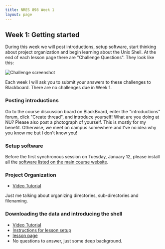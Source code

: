 ```yaml
---
title: NRES 898 Week 1
layout: page
---
```

## Week 1: Getting started

During this week we will post introductions, setup software, start thinking 
about project organization and begin learning about the Unix Shell. At the end 
of each lesson page there are "Challenge Questions". They look like this:

![Challenge screenshot](/img/challengeExample.png)

Each week I will ask you to submit your answers to these challenges to Blackboard. 
There are no challenges due in Week 1. 

### Posting introductions

Go to the course discussion board on BlackBoard, enter the "introductions" forum, 
click "Create thread", and introduce yourself! What are you doing at NU? Please 
also post a photograph of yourself. This is mostly for my benefit. Otherwise,
we meet on campus somewhere and I've no idea why you know me but I don't know 
you! 

### Setup software

Before the first synchronous session on Tuesday, January 12, please install all the 
[software listed on the main course website](index.html#setup).

### Project Organization

* [Video Tutorial](https://youtu.be/pJmLIrUbo24)

Just me talking about organizing directories, sub-directories and filenaming. 

### Downloading the data and introducing the shell

* [Video Tutorial](https://youtu.be/lbzfyEVQ4xM)
* [Instructions for lesson setup](http://swcarpentry.github.io/shell-novice/)
* [lesson page](http://swcarpentry.github.io/shell-novice/00-intro.html)
* No questions to answer, just some deep background.

